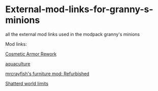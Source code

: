 # External-mod-links-for-granny-s-minions
all the external mod links used in the modpack granny's minions

Mod links:

[Cosmetic Armor Rework](https://www.curseforge.com/minecraft/mc-mods/cosmetic-armor-reworked)

[aquaculture](https://www.curseforge.com/minecraft/mc-mods/aquaculture)

[mrcrayfish's furniture mod: Refurbished](https://www.curseforge.com/minecraft/mc-mods/refurbished-furniture)

[Shatterd world limits](https://www.curseforge.com/minecraft/mc-mods/new-world-height-and-depth)
